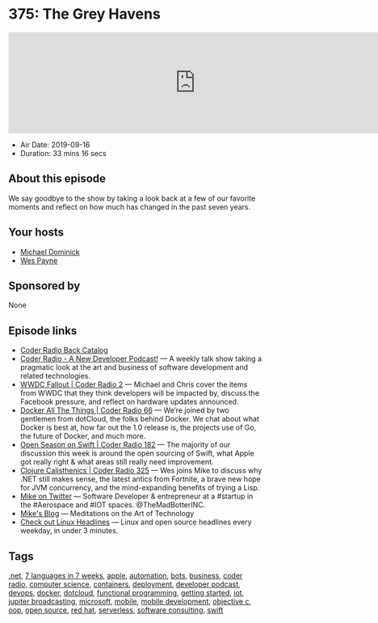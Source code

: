 # 375: The Grey Havens

<iframe src="https://player.fireside.fm/v2/MLf2ZzhC+Qg-li38w?theme=dark" width="740" height="200" frameborder="0" scrolling="no"></iframe>

* Air Date: 2019-09-16
* Duration: 33 mins 16 secs

## About this episode

We say goodbye to the show by taking a look back at a few of our favorite moments and reflect on how much has changed in the past seven years.

## Your hosts
* [Michael Dominick](https://coder.show/hosts/michael)
* [Wes Payne](https://coder.show/hosts/wespayne)

## Sponsored by

None



## Episode links

  * [Coder Radio Back Catalog ](https://www.jupiterbroadcasting.com/show/coderradio/ "Coder Radio Back Catalog ")
  * [Coder Radio - A New Developer Podcast!](https://www.jupiterbroadcasting.com/20392/pardon-our-dust-coder-radio/ "Coder Radio - A New Developer Podcast!") — A weekly talk show taking a pragmatic look at the art and business of software development and related technologies.
  * [WWDC Fallout | Coder Radio 2](https://www.jupiterbroadcasting.com/20693/wwdc-fallout-cr-02/ "WWDC Fallout | Coder Radio 2") — Michael and Chris cover the items from WWDC that they think developers will be impacted by, discuss the Facebook pressure, and reflect on hardware updates announced. 
  * [Docker All The Things | Coder Radio 66](https://www.jupiterbroadcasting.com/42767/docker-all-the-things-cr-66/ "Docker All The Things | Coder Radio 66") — We’re joined by two gentlemen from dotCloud, the folks behind Docker. We chat about what Docker is best at, how far out the 1.0 release is, the projects use of Go, the future of Docker, and much more. 
  * [Open Season on Swift | Coder Radio 182](https://coder.show/182 "Open Season on Swift | Coder Radio 182") — The majority of our discussion this week is around the open sourcing of Swift, what Apple got really right & what areas still really need improvement.
  * [Clojure Calisthenics | Coder Radio 325](https://coder.show/325 "Clojure Calisthenics | Coder Radio 325") — Wes joins Mike to discuss why .NET still makes sense, the latest antics from Fortnite, a brave new hope for JVM concurrency, and the mind-expanding benefits of trying a Lisp.
  * [Mike on Twitter](https://twitter.com/dominucco "Mike on Twitter") — Software Developer & entrepreneur at a #startup in the #Aerospace and #IOT spaces. @TheMadBotterINC. 
  * [Mike's Blog](http://dominickm.com/ "Mike's Blog") — Meditations on the Art of Technology
  * [Check out Linux Headlines](https://linuxheadlines.show/ "Check out Linux Headlines") — Linux and open source headlines every weekday, in under 3 minutes. 



## Tags

[.net](https://coder.show/tags/.net), [7 languages in 7 weeks](https://coder.show/tags/7%20languages%20in%207%20weeks), [apple](https://coder.show/tags/apple), [automation](https://coder.show/tags/automation), [bots](https://coder.show/tags/bots), [business](https://coder.show/tags/business), [coder radio](https://coder.show/tags/coder%20radio), [computer science](https://coder.show/tags/computer%20science), [containers](https://coder.show/tags/containers), [deployment](https://coder.show/tags/deployment), [developer podcast](https://coder.show/tags/developer%20podcast), [devops](https://coder.show/tags/devops), [docker](https://coder.show/tags/docker), [dotcloud](https://coder.show/tags/dotcloud), [functional programming](https://coder.show/tags/functional%20programming), [getting started](https://coder.show/tags/getting%20started), [iot](https://coder.show/tags/iot), [jupiter broadcasting](https://coder.show/tags/jupiter%20broadcasting), [microsoft](https://coder.show/tags/microsoft), [mobile](https://coder.show/tags/mobile), [mobile development](https://coder.show/tags/mobile%20development), [objective c](https://coder.show/tags/objective%20c), [oop](https://coder.show/tags/oop), [open source](https://coder.show/tags/open%20source), [red hat](https://coder.show/tags/red%20hat), [serverless](https://coder.show/tags/serverless), [software consulting](https://coder.show/tags/software%20consulting), [swift](https://coder.show/tags/swift)
